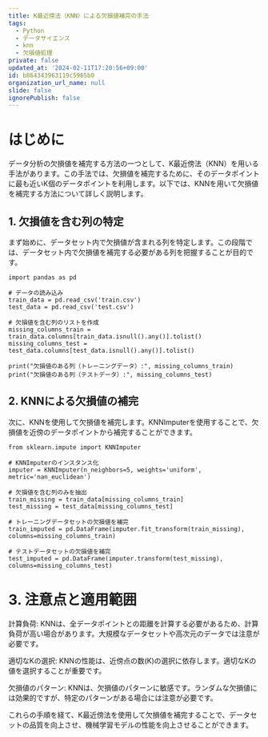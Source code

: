 ```yaml
---
title: K最近傍法（KNN）による欠損値補完の手法
tags:
  - Python
  - データサイエンス
  - knn
  - 欠損値処理
private: false
updated_at: '2024-02-11T17:20:56+09:00'
id: b864343963119c5965b0
organization_url_name: null
slide: false
ignorePublish: false
---
```

# はじめに
データ分析の欠損値を補完する方法の一つとして、K最近傍法（KNN）を用いる手法があります。この手法では、欠損値を補完するために、そのデータポイントに最も近いK個のデータポイントを利用します。以下では、KNNを用いて欠損値を補完する方法について詳しく説明します。

## 1. 欠損値を含む列の特定
まず始めに、データセット内で欠損値が含まれる列を特定します。この段階では、データセット内で欠損値を補完する必要がある列を把握することが目的です。
```
import pandas as pd

# データの読み込み
train_data = pd.read_csv('train.csv')
test_data = pd.read_csv('test.csv')

# 欠損値を含む列のリストを作成
missing_columns_train = train_data.columns[train_data.isnull().any()].tolist()
missing_columns_test = test_data.columns[test_data.isnull().any()].tolist()

print("欠損値のある列（トレーニングデータ）:", missing_columns_train)
print("欠損値のある列（テストデータ）:", missing_columns_test)
```
## 2. KNNによる欠損値の補完
次に、KNNを使用して欠損値を補完します。KNNImputerを使用することで、欠損値を近傍のデータポイントから補完することができます。
```
from sklearn.impute import KNNImputer

# KNNImputerのインスタンス化
imputer = KNNImputer(n_neighbors=5, weights='uniform', metric='nan_euclidean')

# 欠損値を含む列のみを抽出
train_missing = train_data[missing_columns_train]
test_missing = test_data[missing_columns_test]

# トレーニングデータセットの欠損値を補完
train_imputed = pd.DataFrame(imputer.fit_transform(train_missing), columns=missing_columns_train)

# テストデータセットの欠損値を補完
test_imputed = pd.DataFrame(imputer.transform(test_missing), columns=missing_columns_test)
```
# 3. 注意点と適用範囲
計算負荷: 
KNNは、全データポイントとの距離を計算する必要があるため、計算負荷が高い場合があります。大規模なデータセットや高次元のデータでは注意が必要です。

適切なKの選択: 
KNNの性能は、近傍点の数(K)の選択に依存します。適切なKの値を選択することが重要です。

欠損値のパターン: 
KNNは、欠損値のパターンに敏感です。ランダムな欠損値には効果的ですが、特定のパターンがある場合には注意が必要です。

これらの手順を経て、K最近傍法を使用して欠損値を補完することで、データセットの品質を向上させ、機械学習モデルの性能を向上させることができます。
